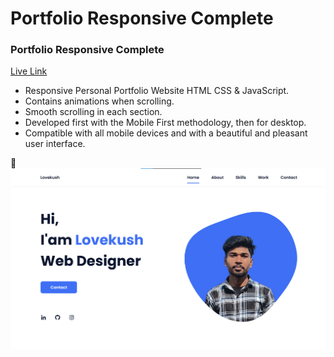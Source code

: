 # Portfolio Responsive Complete
### Portfolio Responsive Complete
<a href="https://lovekush20s.github.io/Portfolio-Lovekush/">Live Link</a>
- Responsive Personal Portfolio Website HTML CSS & JavaScript.
- Contains animations when scrolling.
- Smooth scrolling in each section.
- Developed first with the Mobile First methodology, then for desktop.
- Compatible with all mobile devices and with a beautiful and pleasant user interface.

💙 
![preview img](/preview.png)

